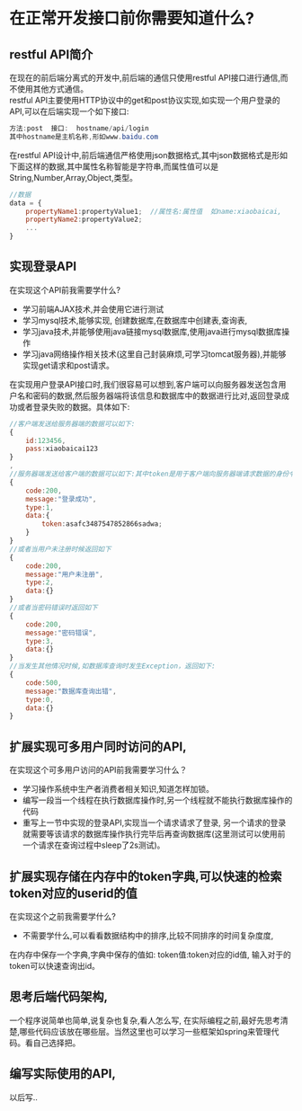 # 在正常开发接口前你需要知道什么?

## restful API简介

在现在的前后端分离式的开发中,前后端的通信只使用restful API接口进行通信,而不使用其他方式通信。  
restful API主要使用HTTP协议中的get和post协议实现,如实现一个用户登录的API,可以在后端实现一个如下接口:  

``` java
方法:post  接口:  hostname/api/login  
其中hostname是主机名称,形如www.baidu.com
```

在restful API设计中,前后端通信严格使用json数据格式,其中json数据格式是形如下面这样的数据,其中属性名称智能是字符串,而属性值可以是String,Number,Array,Object,类型。

``` javascript
//数据
data = {
    propertyName1:propertyValue1;  //属性名:属性值  如name:xiaobaicai,
    propertyName2:propertyValue2;
    ...
}
```

## 实现登录API
在实现这个API前我需要学什么?
 * 学习前端AJAX技术,并会使用它进行测试
 * 学习mysql技术,能够实现, 创建数据库,在数据库中创建表,查询表,
 * 学习java技术,并能够使用java链接mysql数据库,使用java进行mysql数据库操作
 * 学习java网络操作相关技术(这里自己封装麻烦,可学习tomcat服务器),并能够实现get请求和post请求。

在实现用户登录API接口时,我们很容易可以想到,客户端可以向服务器发送包含用户名和密码的数据,然后服务器端将该信息和数据库中的数据进行比对,返回登录成功或者登录失败的数据。具体如下:

``` javascript
//客户端发送给服务器端的数据可以如下:
{
    id:123456,
    pass:xiaobaicai123
}
,
//服务器端发送给客户端的数据可以如下:其中token是用于客户端向服务器端请求数据的身份令牌,每个客户端拥有的token都不一样。
{
    code:200,
    message:"登录成功",
    type:1,
    data:{
        token:asafc3487547852866sadwa;
    }
}
//或者当用户未注册时候返回如下
{
    code:200,
    message:"用户未注册",
    type:2,
    data:{}
}
//或者当密码错误时返回如下
{
    code:200,
    message:"密码错误",
    type:3,
    data:{}
}
//当发生其他情况时候,如数据库查询时发生Exception，返回如下:
{
    code:500,
    message:"数据库查询出错",
    type:0,
    data:{}
}
```

## 扩展实现可多用户同时访问的API,

在实现这个可多用户访问的API前我需要学习什么？
 * 学习操作系统中生产者消费者相关知识,知道怎样加锁。
 * 编写一段当一个线程在执行数据库操作时,另一个线程就不能执行数据库操作的代码
 * 重写上一节中实现的登录API,实现当一个请求请求了登录, 另一个请求的登录就需要等该请求的数据库操作执行完毕后再查询数据库(这里测试可以使用前一个请求在查询过程中sleep了2s测试)。

## 扩展实现存储在内存中的token字典,可以快速的检索token对应的userid的值

在实现这个之前我需要学什么?
 * 不需要学什么,可以看看数据结构中的排序,比较不同排序的时间复杂度度,

在内存中保存一个字典,字典中保存的值如:  token值:token对应的id值, 输入对于的token可以快速查询出id。

## 思考后端代码架构,

一个程序说简单也简单,说复杂也复杂,看人怎么写,
在实际编程之前,最好先思考清楚,哪些代码应该放在哪些层。当然这里也可以学习一些框架如spring来管理代码。看自己选择把。

## 编写实际使用的API,

以后写.. 
